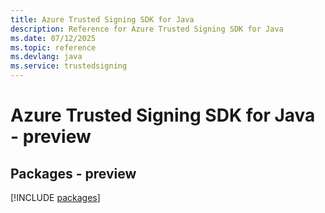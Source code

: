 ```yaml
---
title: Azure Trusted Signing SDK for Java
description: Reference for Azure Trusted Signing SDK for Java
ms.date: 07/12/2025
ms.topic: reference
ms.devlang: java
ms.service: trustedsigning
---
```

# Azure Trusted Signing SDK for Java - preview
## Packages - preview
[!INCLUDE [packages](trusted-signing-index.md)]